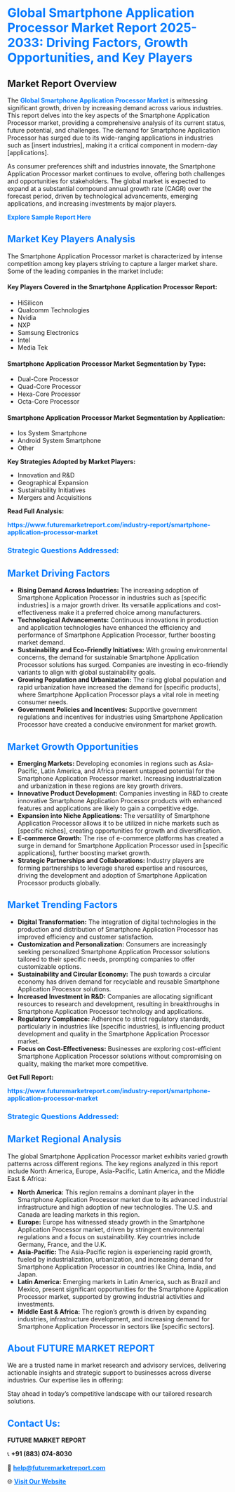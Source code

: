 <h1 style="color: #007BFF;">Global Smartphone Application Processor Market Report 2025-2033: Driving Factors, Growth Opportunities, and Key Players</h1>

<section id="overview">
<h2>Market Report Overview</h2>
<p>The <a href="https://www.futuremarketreport.com/industry-report/smartphone-application-processor-market" style="color: #007BFF; text-decoration: none;"><strong>Global Smartphone Application Processor Market</strong></a> is witnessing significant growth, driven by increasing demand across various industries. This report delves into the key aspects of the Smartphone Application Processor market, providing a comprehensive analysis of its current status, future potential, and challenges. The demand for Smartphone Application Processor has surged due to its wide-ranging applications in industries such as [insert industries], making it a critical component in modern-day [applications].</p>
<p>As consumer preferences shift and industries innovate, the Smartphone Application Processor market continues to evolve, offering both challenges and opportunities for stakeholders. The global market is expected to expand at a substantial compound annual growth rate (CAGR) over the forecast period, driven by technological advancements, emerging applications, and increasing investments by major players.</p>
</section>

<section id="overview">
<p><a href="https://www.futuremarketreport.com/request-sample/reportId=116004" style="color: #007BFF; text-decoration: none;"><strong>Explore Sample Report Here</strong></a></p>
</section>

<section id="key-players">
<h2 style="color: #007BFF;">Market Key Players Analysis</h2>
<p>The Smartphone Application Processor market is characterized by intense competition among key players striving to capture a larger market share. Some of the leading companies in the market include:</p>
<h4>Key Players Covered in the Smartphone Application Processor Report:</h4>
<ul><li>HiSilicon</li><li>Qualcomm Technologies</li><li>Nvidia</li><li>NXP</li><li>Samsung Electronics</li><li>Intel</li><li>Media Tek</li></ul>
<h4>Smartphone Application Processor Market Segmentation by Type:</h4>
<ul><li>Dual-Core Processor</li><li>Quad-Core Processor</li><li>Hexa-Core Processor</li><li>Octa-Core Processor</li></ul>

<h4>Smartphone Application Processor Market Segmentation by Application:</h4>
<ul><li>Ios System Smartphone</li><li>Android System Smartphone</li><li>Other</li></ul>
<p><strong>Key Strategies Adopted by Market Players:</strong></p>
<ul>
<li>Innovation and R&D</li>
<li>Geographical Expansion</li>
<li>Sustainability Initiatives</li>
<li>Mergers and Acquisitions</li>
</ul>
</section>

<section>
<p><strong>Read Full Analysis: </strong></p><a href="https://www.futuremarketreport.com/industry-report/smartphone-application-processor-market" style="color: #007BFF; text-decoration: none;"><strong>https://www.futuremarketreport.com/industry-report/smartphone-application-processor-market</strong></a>
<h3 style="color: #007BFF;">Strategic Questions Addressed:</h3>
</section>

<section id="driving-factors">
<h2 style="color: #007BFF;">Market Driving Factors</h2>
<ul>
<li><strong>Rising Demand Across Industries:</strong> The increasing adoption of Smartphone Application Processor in industries such as [specific industries] is a major growth driver. Its versatile applications and cost-effectiveness make it a preferred choice among manufacturers.</li>
<li><strong>Technological Advancements:</strong> Continuous innovations in production and application technologies have enhanced the efficiency and performance of Smartphone Application Processor, further boosting market demand.</li>
<li><strong>Sustainability and Eco-Friendly Initiatives:</strong> With growing environmental concerns, the demand for sustainable Smartphone Application Processor solutions has surged. Companies are investing in eco-friendly variants to align with global sustainability goals.</li>
<li><strong>Growing Population and Urbanization:</strong> The rising global population and rapid urbanization have increased the demand for [specific products], where Smartphone Application Processor plays a vital role in meeting consumer needs.</li>
<li><strong>Government Policies and Incentives:</strong> Supportive government regulations and incentives for industries using Smartphone Application Processor have created a conducive environment for market growth.</li>
</ul>
</section>

<section id="growth-opportunities">
<h2 style="color: #007BFF;">Market Growth Opportunities</h2>
<ul>
<li><strong>Emerging Markets:</strong> Developing economies in regions such as Asia-Pacific, Latin America, and Africa present untapped potential for the Smartphone Application Processor market. Increasing industrialization and urbanization in these regions are key growth drivers.</li>
<li><strong>Innovative Product Development:</strong> Companies investing in R&D to create innovative Smartphone Application Processor products with enhanced features and applications are likely to gain a competitive edge.</li>
<li><strong>Expansion into Niche Applications:</strong> The versatility of Smartphone Application Processor allows it to be utilized in niche markets such as [specific niches], creating opportunities for growth and diversification.</li>
<li><strong>E-commerce Growth:</strong> The rise of e-commerce platforms has created a surge in demand for Smartphone Application Processor used in [specific applications], further boosting market growth.</li>
<li><strong>Strategic Partnerships and Collaborations:</strong> Industry players are forming partnerships to leverage shared expertise and resources, driving the development and adoption of Smartphone Application Processor products globally.</li>
</ul>
</section>

<section id="trending-factors">
<h2 style="color: #007BFF;">Market Trending Factors</h2>
<ul>
<li><strong>Digital Transformation:</strong> The integration of digital technologies in the production and distribution of Smartphone Application Processor has improved efficiency and customer satisfaction.</li>
<li><strong>Customization and Personalization:</strong> Consumers are increasingly seeking personalized Smartphone Application Processor solutions tailored to their specific needs, prompting companies to offer customizable options.</li>
<li><strong>Sustainability and Circular Economy:</strong> The push towards a circular economy has driven demand for recyclable and reusable Smartphone Application Processor solutions.</li>
<li><strong>Increased Investment in R&D:</strong> Companies are allocating significant resources to research and development, resulting in breakthroughs in Smartphone Application Processor technology and applications.</li>
<li><strong>Regulatory Compliance:</strong> Adherence to strict regulatory standards, particularly in industries like [specific industries], is influencing product development and quality in the Smartphone Application Processor market.</li>
<li><strong>Focus on Cost-Effectiveness:</strong> Businesses are exploring cost-efficient Smartphone Application Processor solutions without compromising on quality, making the market more competitive.</li>
</ul>
</section>

<section>
<p><strong>Get Full Report: </strong></p><a href="https://www.futuremarketreport.com/industry-report/smartphone-application-processor-market" style="color: #007BFF; text-decoration: none;"><strong>https://www.futuremarketreport.com/industry-report/smartphone-application-processor-market</strong></a>
<h3 style="color: #007BFF;">Strategic Questions Addressed:</h3>
</section>


<section id="regional-analysis">
<h2 style="color: #007BFF;">Market Regional Analysis</h2>
<p>The global Smartphone Application Processor market exhibits varied growth patterns across different regions. The key regions analyzed in this report include North America, Europe, Asia-Pacific, Latin America, and the Middle East & Africa:</p>
<ul>
<li><strong>North America:</strong> This region remains a dominant player in the Smartphone Application Processor market due to its advanced industrial infrastructure and high adoption of new technologies. The U.S. and Canada are leading markets in this region.</li>
<li><strong>Europe:</strong> Europe has witnessed steady growth in the Smartphone Application Processor market, driven by stringent environmental regulations and a focus on sustainability. Key countries include Germany, France, and the U.K.</li>
<li><strong>Asia-Pacific:</strong> The Asia-Pacific region is experiencing rapid growth, fueled by industrialization, urbanization, and increasing demand for Smartphone Application Processor in countries like China, India, and Japan.</li>
<li><strong>Latin America:</strong> Emerging markets in Latin America, such as Brazil and Mexico, present significant opportunities for the Smartphone Application Processor market, supported by growing industrial activities and investments.</li>
<li><strong>Middle East & Africa:</strong> The region’s growth is driven by expanding industries, infrastructure development, and increasing demand for Smartphone Application Processor in sectors like [specific sectors].</li>
</ul>
</section>

<footer>
<h2 style="color: #007BFF;">About FUTURE MARKET REPORT</h2>
<p>We are a trusted name in market research and advisory services, delivering actionable insights and strategic support to businesses across diverse industries. Our expertise lies in offering:</p>

<p>Stay ahead in today’s competitive landscape with our tailored research solutions.</p>

<h2 style="color: #007BFF;">Contact Us:</h2>
<p><strong>FUTURE MARKET REPORT</strong></p>
<p>📞 <strong>+91 (883) 074-8030</strong></p>
<p>📧 <strong><a href="mailto:help@futuremarketreport.com" style="color: #007BFF;">help@futuremarketreport.com</a></strong></p>
<p>🌐 <strong><a href="https://www.futuremarketreport.com/" style="color: #007BFF;">Visit Our Website</a></strong></p>
</footer>